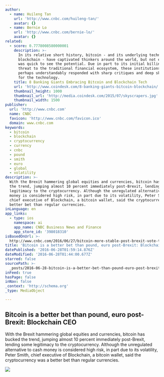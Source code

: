 ```yaml
---
author:
  - name: Huileng Tan
    url: 'http://www.cnbc.com/huileng-tan/'
    avatar: {}
  - name: Bernie Lo
    url: 'http://www.cnbc.com/bernie-lo/'
    avatar: {}
related:
  - score: 0.7778008580000001
    description: >-
      In its relative short history, bitcoin - and its underlying technology the
      blockchain - have captivated thinkers around the world, but not everyone
      was quick to see the potential. Due in part to its initial billing as a
      threat to the traditional financial ecosystem, these institutions have
      perhaps understandably responded with sharp critiques and deep skepticism
      for the technology.
    title: 8 Banking Giants Embracing Bitcoin and Blockchain Tech
    url: 'http://www.coindesk.com/8-banking-giants-bitcoin-blockchain/'
    thumbnail_height: 1000
    thumbnail_url: 'http://media.coindesk.com/2015/07/skyscrapers.jpg'
    thumbnail_width: 1500
publisher:
  url: 'http://www.cnbc.com'
  name: CNBC
  favicon: 'http://www.cnbc.com/favicon.ico'
  domain: www.cnbc.com
keywords:
  - bitcoin
  - blockchain
  - cryptocurrency
  - currency
  - cnbc
  - pound
  - smith
  - euro
  - global
  - volatility
description: >-
  With the Brexit hammering global equities and currencies, bitcoin has bucked
  the trend, jumping almost 10 percent immediately post-Brexit, lending some
  legitimacy to the cryptocurrency. Although the unregulated alternative to cash
  money is considered high risk, in part due to its volatility, Peter Smith,
  chief executive of Blockchain, a bitcoin wallet, said the cryptocurrency was a
  better bet than regular currencies.
inLanguage: en
app_links:
  - type: ios
    namespace: ai
    app_name: CNBC Business News and Finance
    app_store_id: '398018310'
isBasedOnUrl: >-
  http://www.cnbc.com/2016/06/27/bitcoin-more-stable-post-brexit-vote-than-pound-euro-says-blockchain-ceo.html
title: 'Bitcoin is a better bet than pound, euro post-Brexit: Blockchain CEO'
datePublished: '2016-06-28T01:59:14.876Z'
dateModified: '2016-06-28T01:44:00.677Z'
starred: false
sourcePath: >-
  _posts/2016-06-28-bitcoin-is-a-better-bet-than-pound-euro-post-brexit-blockc.md
inFeed: true
hasPage: false
inNav: false
_context: 'http://schema.org'
_type: MediaObject

---
```

<article style=""><h1>Bitcoin is a better bet than pound, euro post-Brexit: Blockchain CEO</h1><p>With the Brexit hammering global equities and currencies, bitcoin has bucked the trend, jumping almost 10 percent immediately post-Brexit, lending some legitimacy to the cryptocurrency. Although the unregulated alternative to cash money is considered high risk, in part due to its volatility, Peter Smith, chief executive of Blockchain, a bitcoin wallet, said the cryptocurrency was a better bet than regular currencies.</p><img src="http://fm.cnbc.com/applications/cnbc.com/resources/img/editorial/2015/06/03/102730336-RTX1EWQK.1910x1000.jpg" /></article>